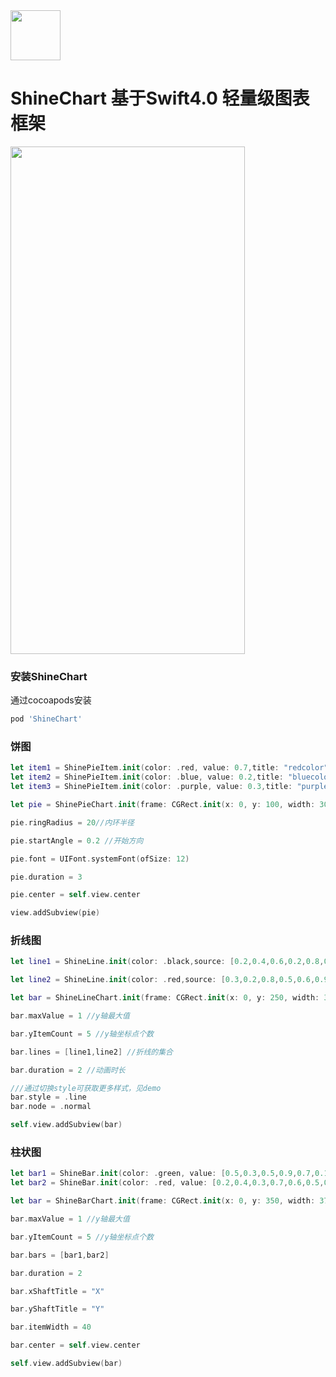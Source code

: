 <img width="80" height="80" border-radius = "40" src="https://avatars0.githubusercontent.com/u/26161584?s=400&u=16aa790577ba20eedb394841b66d1fcfc300c3c1&v=4"/>

# ShineChart 基于Swift4.0 轻量级图表框架

<img width="375" height="812" src="http://g.recordit.co/QwgYcD6hJd.gif"/>

### 安装ShineChart
通过cocoapods安装
```ruby
pod 'ShineChart'
```

### 饼图
```swift
let item1 = ShinePieItem.init(color: .red, value: 0.7,title: "redcolor")
let item2 = ShinePieItem.init(color: .blue, value: 0.2,title: "bluecolor")
let item3 = ShinePieItem.init(color: .purple, value: 0.3,title: "purplecolor")

let pie = ShinePieChart.init(frame: CGRect.init(x: 0, y: 100, width: 300, height: 200), items: [item1,item2,item3])

pie.ringRadius = 20//内环半径

pie.startAngle = 0.2 //开始方向

pie.font = UIFont.systemFont(ofSize: 12)

pie.duration = 3

pie.center = self.view.center

view.addSubview(pie)
```

### 折线图
```swift
let line1 = ShineLine.init(color: .black,source: [0.2,0.4,0.6,0.2,0.8,0.7])

let line2 = ShineLine.init(color: .red,source: [0.3,0.2,0.8,0.5,0.6,0.9])

let bar = ShineLineChart.init(frame: CGRect.init(x: 0, y: 250, width: 375, height: 150), xItems: ["1","2","3","4","5","6"])

bar.maxValue = 1 //y轴最大值

bar.yItemCount = 5 //y轴坐标点个数

bar.lines = [line1,line2] //折线的集合

bar.duration = 2 //动画时长

///通过切换style可获取更多样式，见demo
bar.style = .line
bar.node = .normal

self.view.addSubview(bar)
```
### 柱状图
```swift
let bar1 = ShineBar.init(color: .green, value: [0.5,0.3,0.5,0.9,0.7,0.1,0.4])
let bar2 = ShineBar.init(color: .red, value: [0.2,0.4,0.3,0.7,0.6,0.5,0.8])

let bar = ShineBarChart.init(frame: CGRect.init(x: 0, y: 350, width: 375, height: 200), xItems: ["1","2","3","4","5","6"])

bar.maxValue = 1 //y轴最大值

bar.yItemCount = 5 //y轴坐标点个数

bar.bars = [bar1,bar2]

bar.duration = 2

bar.xShaftTitle = "X"

bar.yShaftTitle = "Y"

bar.itemWidth = 40

bar.center = self.view.center

self.view.addSubview(bar)

```
